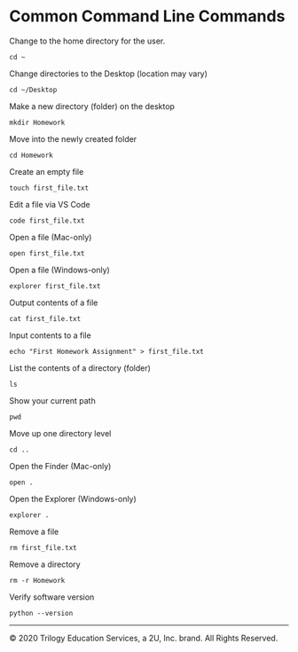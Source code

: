 # Common Command Line Commands

Change to the home directory for the user.

```shell
cd ~
```

Change directories to the Desktop (location may vary)

```shell
cd ~/Desktop
```

Make a new directory (folder) on the desktop

```shell
mkdir Homework
```

Move into the newly created folder

```shell
cd Homework
```

Create an empty file

```shell
touch first_file.txt
```

Edit a file via VS Code

```shell
code first_file.txt
```

Open a file (Mac-only)

```shell
open first_file.txt
```

Open a file (Windows-only)

```shell
explorer first_file.txt
```

Output contents of a file

```shell
cat first_file.txt
```

Input contents to a file

```shell
echo "First Homework Assignment" > first_file.txt
```

List the contents of a directory (folder)

```shell
ls
```

Show your current path

```shell
pwd
```

Move up one directory level
```shell
cd ..
```

Open the Finder (Mac-only)

```shell
open .
```

Open the Explorer (Windows-only)

```shell
explorer .
```

Remove a file

```shell
rm first_file.txt
```

Remove a directory

```shell
rm -r Homework
```

Verify software version

```shell
python --version
```

---
© 2020 Trilogy Education Services, a 2U, Inc. brand. All Rights Reserved.
